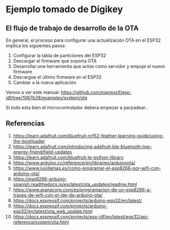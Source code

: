 # Ejemplo tomado de Digikey

## El flujo de trabajo de desarrollo de la OTA

En general, el proceso para configurar una actualización OTA en el ESP32 implica los siguientes pasos:
1. Configurar la tabla de particiones del ESP32
2. Descargar el firmware que soporta OTA
3. Desarrollar una herramienta que actúe como servidor y empuje el nuevo firmware
4. Descargue el último firmware en el ESP32
5. Cambiar a la nueva aplicación

Vemos a ver este manual: https://github.com/espressif/esp-idf/tree/1067b28/examples/system/ota

Si todo esta bien el microcontrolador debera empezar a parpadear..

## Referencias

1. https://learn.adafruit.com/bluefruit-nrf52-feather-learning-guide/using-the-bootloader
2. https://learn.adafruit.com/introducing-adafruit-ble-bluetooth-low-energy-friend/field-updates
3. https://learn.adafruit.com/bluefruit-le-python-library
4. https://www.arduino.cc/reference/en/libraries/arduinoota/
5. https://www.luisllamas.es/como-programar-el-esp8266-por-wifi-con-arduino-ota/
6. https://esp8266-arduino-spanish.readthedocs.io/es/latest/ota_updates/readme.html
7. https://www.aranacorp.com/es/programacion-de-un-esp8266-a-traves-de-wifi-con-el-ide-de-arduino-ota/
8. https://docs.espressif.com/projects/arduino-esp32/en/latest/
9. https://docs.espressif.com/projects/arduino-esp32/en/latest/ota_web_update.html
10. https://docs.espressif.com/projects/esp-idf/en/latest/esp32/api-reference/system/ota.html